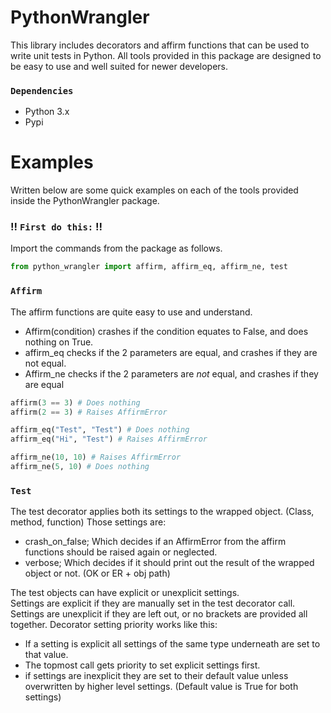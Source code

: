 # **PythonWrangler**

This library includes decorators and affirm functions that can be used to write unit tests in Python. 
All tools provided in this package are designed to be easy to use and well suited for newer developers.

### `Dependencies`

- Python 3.x
- Pypi


# Examples
Written below are some quick examples on each of the tools provided inside the PythonWrangler package.

### **!!** `First do this:` **!!**
Import the commands from the package as follows.<br>
```py
from python_wrangler import affirm, affirm_eq, affirm_ne, test
```

### `Affirm`
The affirm functions are quite easy to use and understand.
- Affirm(condition) crashes if the condition equates to False, and does nothing on True.
- affirm_eq checks if the 2 parameters are equal, and crashes if they are not equal.
- Affirm_ne checks if the 2 parameters are *not* equal, and crashes if they are equal

```py
affirm(3 == 3) # Does nothing
affirm(2 == 3) # Raises AffirmError

affirm_eq("Test", "Test") # Does nothing
affirm_eq("Hi", "Test") # Raises AffirmError

affirm_ne(10, 10) # Raises AffirmError
affirm_ne(5, 10) # Does nothing
```

### `Test`
The test decorator applies both its settings to the wrapped object. (Class, method, function)
Those settings are:
  - crash_on_false; Which decides if an AffirmError from the affirm functions should be raised again or neglected.
  - verbose; Which decides if it should print out the result of the wrapped object or not. (OK or ER + obj path)

The test objects can have explicit or unexplicit settings. <br>
Settings are explicit if they are manually set in the test decorator call.
Settings are unexplicit if they are left out, or no brackets are provided all together.
Decorator setting priority works like this:
  - If a setting is explicit all settings of the same type underneath are set to that value.
  - The topmost call gets priority to set explicit settings first.
  - if settings are inexplicit they are set to their default value unless overwritten by higher level settings. (Default value is True for both settings) 